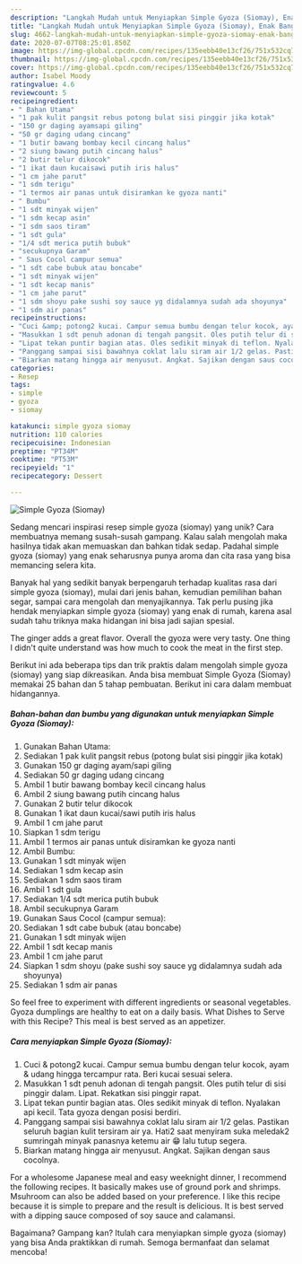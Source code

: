 ```yaml
---
description: "Langkah Mudah untuk Menyiapkan Simple Gyoza (Siomay), Enak Banget"
title: "Langkah Mudah untuk Menyiapkan Simple Gyoza (Siomay), Enak Banget"
slug: 4662-langkah-mudah-untuk-menyiapkan-simple-gyoza-siomay-enak-banget
date: 2020-07-07T08:25:01.850Z
image: https://img-global.cpcdn.com/recipes/135eebb40e13cf26/751x532cq70/simple-gyoza-siomay-foto-resep-utama.jpg
thumbnail: https://img-global.cpcdn.com/recipes/135eebb40e13cf26/751x532cq70/simple-gyoza-siomay-foto-resep-utama.jpg
cover: https://img-global.cpcdn.com/recipes/135eebb40e13cf26/751x532cq70/simple-gyoza-siomay-foto-resep-utama.jpg
author: Isabel Moody
ratingvalue: 4.6
reviewcount: 5
recipeingredient:
- " Bahan Utama"
- "1 pak kulit pangsit rebus potong bulat sisi pinggir jika kotak"
- "150 gr daging ayamsapi giling"
- "50 gr daging udang cincang"
- "1 butir bawang bombay kecil cincang halus"
- "2 siung bawang putih cincang halus"
- "2 butir telur dikocok"
- "1 ikat daun kucaisawi putih iris halus"
- "1 cm jahe parut"
- "1 sdm terigu"
- "1 termos air panas untuk disiramkan ke gyoza nanti"
- " Bumbu"
- "1 sdt minyak wijen"
- "1 sdm kecap asin"
- "1 sdm saos tiram"
- "1 sdt gula"
- "1/4 sdt merica putih bubuk"
- "secukupnya Garam"
- " Saus Cocol campur semua"
- "1 sdt cabe bubuk atau boncabe"
- "1 sdt minyak wijen"
- "1 sdt kecap manis"
- "1 cm jahe parut"
- "1 sdm shoyu pake sushi soy sauce yg didalamnya sudah ada shoyunya"
- "1 sdm air panas"
recipeinstructions:
- "Cuci &amp; potong2 kucai. Campur semua bumbu dengan telur kocok, ayam &amp; udang hingga tercampur rata. Beri kucai sesuai selera."
- "Masukkan 1 sdt penuh adonan di tengah pangsit. Oles putih telur di sisi pinggir dalam. Lipat. Rekatkan sisi pinggir rapat."
- "Lipat tekan puntir bagian atas. Oles sedikit minyak di teflon. Nyalakan api kecil. Tata gyoza dengan posisi berdiri."
- "Panggang sampai sisi bawahnya coklat lalu siram air 1/2 gelas. Pastikan seluruh bagian kulit tersiram air ya. Hati2 saat menyiram suka meledak2 sumringah minyak panasnya ketemu air 😁 lalu tutup segera."
- "Biarkan matang hingga air menyusut. Angkat. Sajikan dengan saus cocolnya."
categories:
- Resep
tags:
- simple
- gyoza
- siomay

katakunci: simple gyoza siomay 
nutrition: 110 calories
recipecuisine: Indonesian
preptime: "PT34M"
cooktime: "PT53M"
recipeyield: "1"
recipecategory: Dessert

---
```



![Simple Gyoza (Siomay)](https://img-global.cpcdn.com/recipes/135eebb40e13cf26/751x532cq70/simple-gyoza-siomay-foto-resep-utama.jpg)

Sedang mencari inspirasi resep simple gyoza (siomay) yang unik? Cara membuatnya memang susah-susah gampang. Kalau salah mengolah maka hasilnya tidak akan memuaskan dan bahkan tidak sedap. Padahal simple gyoza (siomay) yang enak seharusnya punya aroma dan cita rasa yang bisa memancing selera kita.

Banyak hal yang sedikit banyak berpengaruh terhadap kualitas rasa dari simple gyoza (siomay), mulai dari jenis bahan, kemudian pemilihan bahan segar, sampai cara mengolah dan menyajikannya. Tak perlu pusing jika hendak menyiapkan simple gyoza (siomay) yang enak di rumah, karena asal sudah tahu triknya maka hidangan ini bisa jadi sajian spesial.

The ginger adds a great flavor. Overall the gyoza were very tasty. One thing I didn&#39;t quite understand was how much to cook the meat in the first step.


Berikut ini ada beberapa tips dan trik praktis dalam mengolah simple gyoza (siomay) yang siap dikreasikan. Anda bisa membuat Simple Gyoza (Siomay) memakai 25 bahan dan 5 tahap pembuatan. Berikut ini cara dalam membuat hidangannya.

<!--inarticleads1-->

##### Bahan-bahan dan bumbu yang digunakan untuk menyiapkan Simple Gyoza (Siomay):

1. Gunakan  Bahan Utama:
1. Sediakan 1 pak kulit pangsit rebus (potong bulat sisi pinggir jika kotak)
1. Gunakan 150 gr daging ayam/sapi giling
1. Sediakan 50 gr daging udang cincang
1. Ambil 1 butir bawang bombay kecil cincang halus
1. Ambil 2 siung bawang putih cincang halus
1. Gunakan 2 butir telur dikocok
1. Gunakan 1 ikat daun kucai/sawi putih iris halus
1. Ambil 1 cm jahe parut
1. Siapkan 1 sdm terigu
1. Ambil 1 termos air panas untuk disiramkan ke gyoza nanti
1. Ambil  Bumbu:
1. Gunakan 1 sdt minyak wijen
1. Sediakan 1 sdm kecap asin
1. Sediakan 1 sdm saos tiram
1. Ambil 1 sdt gula
1. Sediakan 1/4 sdt merica putih bubuk
1. Ambil secukupnya Garam
1. Gunakan  Saus Cocol (campur semua):
1. Sediakan 1 sdt cabe bubuk (atau boncabe)
1. Gunakan 1 sdt minyak wijen
1. Ambil 1 sdt kecap manis
1. Ambil 1 cm jahe parut
1. Siapkan 1 sdm shoyu (pake sushi soy sauce yg didalamnya sudah ada shoyunya)
1. Sediakan 1 sdm air panas


So feel free to experiment with different ingredients or seasonal vegetables. Gyoza dumplings are healthy to eat on a daily basis. What Dishes to Serve with this Recipe? This meal is best served as an appetizer. 

<!--inarticleads2-->

##### Cara menyiapkan Simple Gyoza (Siomay):

1. Cuci &amp; potong2 kucai. Campur semua bumbu dengan telur kocok, ayam &amp; udang hingga tercampur rata. Beri kucai sesuai selera.
1. Masukkan 1 sdt penuh adonan di tengah pangsit. Oles putih telur di sisi pinggir dalam. Lipat. Rekatkan sisi pinggir rapat.
1. Lipat tekan puntir bagian atas. Oles sedikit minyak di teflon. Nyalakan api kecil. Tata gyoza dengan posisi berdiri.
1. Panggang sampai sisi bawahnya coklat lalu siram air 1/2 gelas. Pastikan seluruh bagian kulit tersiram air ya. Hati2 saat menyiram suka meledak2 sumringah minyak panasnya ketemu air 😁 lalu tutup segera.
1. Biarkan matang hingga air menyusut. Angkat. Sajikan dengan saus cocolnya.


For a wholesome Japanese meal and easy weeknight dinner, I recommend the following recipes. It basically makes use of ground pork and shrimps. Msuhroom can also be added based on your preference. I like this recipe because it is simple to prepare and the result is delicious. It is best served with a dipping sauce composed of soy sauce and calamansi. 

Bagaimana? Gampang kan? Itulah cara menyiapkan simple gyoza (siomay) yang bisa Anda praktikkan di rumah. Semoga bermanfaat dan selamat mencoba!
